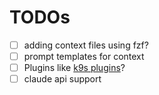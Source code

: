 

# TODOs

- [ ] adding context files using fzf?
- [ ] prompt templates for context
- [ ] Plugins like [k9s plugins](https://k9scli.io/topics/plugins/)?
- [ ] claude api support